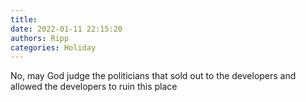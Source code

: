 ```yaml
---
title: 
date: 2022-01-11 22:15:20
authors: Ripp
categories: Holiday
---
```


 No, may God judge the politicians that sold out to the developers and allowed the developers to ruin this place
